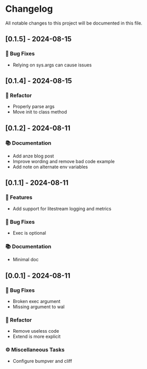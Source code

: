 # Changelog

All notable changes to this project will be documented in this file.

## [0.1.5] - 2024-08-15

### 🐛 Bug Fixes

- Relying on sys.args can cause issues

## [0.1.4] - 2024-08-15

### 🚜 Refactor

- Properly parse args
- Move init to class method

## [0.1.2] - 2024-08-11

### 📚 Documentation

- Add anze blog post
- Improve wording and remove bad code example
- Add note on alternate env variables

## [0.1.1] - 2024-08-11

### 🚀 Features

- Add support for litestream logging and metrics

### 🐛 Bug Fixes

- Exec is optional

### 📚 Documentation

- Minimal doc

## [0.0.1] - 2024-08-11

### 🐛 Bug Fixes

- Broken exec argument
- Missing argument to wal

### 🚜 Refactor

- Remove useless code
- Extend is more explicit

### ⚙️ Miscellaneous Tasks

- Configure bumpver and cliff

<!-- generated by git-cliff -->
